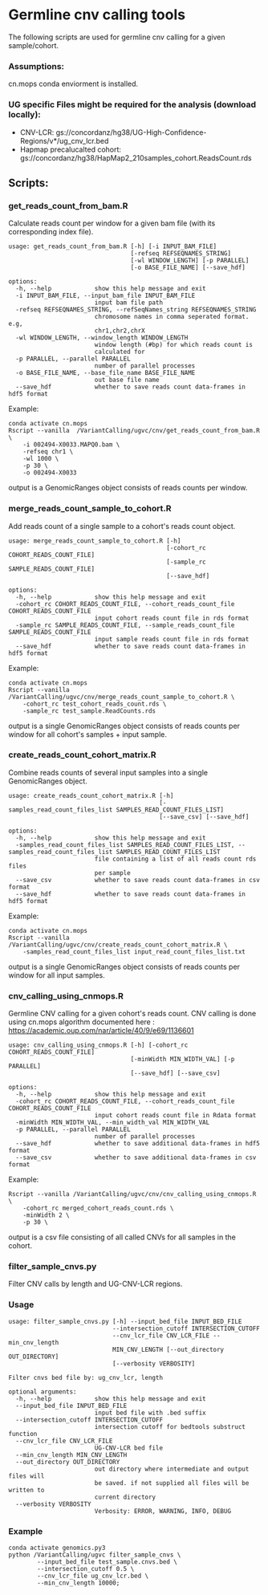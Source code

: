 # Germline cnv calling tools
The following scripts are used for germline cnv calling for a given sample/cohort.

### Assumptions:
cn.mops conda enviorment is installed.

### UG specific Files might be required for the analysis (download locally):
* CNV-LCR: gs://concordanz/hg38/UG-High-Confidence-Regions/v*/ug_cnv_lcr.bed
* Hapmap precalucalted cohort: gs://concordanz/hg38/HapMap2_210samples_cohort.ReadsCount.rds

## Scripts:
### get_reads_count_from_bam.R
Calculate reads count per window for a given bam file (with its corresponding index file).
```
usage: get_reads_count_from_bam.R [-h] [-i INPUT_BAM_FILE]
                                  [-refseq REFSEQNAMES_STRING]
                                  [-wl WINDOW_LENGTH] [-p PARALLEL]
                                  [-o BASE_FILE_NAME] [--save_hdf]

options:
  -h, --help            show this help message and exit
  -i INPUT_BAM_FILE, --input_bam_file INPUT_BAM_FILE
                        input bam file path
  -refseq REFSEQNAMES_STRING, --refSeqNames_string REFSEQNAMES_STRING
                        chromosome names in comma seperated format. e.g,
                        chr1,chr2,chrX
  -wl WINDOW_LENGTH, --window_length WINDOW_LENGTH
                        window length (#bp) for which reads count is
                        calculated for
  -p PARALLEL, --parallel PARALLEL
                        number of parallel processes
  -o BASE_FILE_NAME, --base_file_name BASE_FILE_NAME
                        out base file name
  --save_hdf            whether to save reads count data-frames in hdf5 format
```
Example:
```
conda activate cn.mops
Rscript --vanilla  /VariantCalling/ugvc/cnv/get_reads_count_from_bam.R \
    -i 002494-X0033.MAPQ0.bam \
    -refseq chr1 \
    -wl 1000 \
    -p 30 \
    -o 002494-X0033
```
output is a GenomicRanges object consists of reads counts per window.

### merge_reads_count_sample_to_cohort.R
Add reads count of a single sample to a cohort's reads count object.
```
usage: merge_reads_count_sample_to_cohort.R [-h]
                                            [-cohort_rc COHORT_READS_COUNT_FILE]
                                            [-sample_rc SAMPLE_READS_COUNT_FILE]
                                            [--save_hdf]

options:
  -h, --help            show this help message and exit
  -cohort_rc COHORT_READS_COUNT_FILE, --cohort_reads_count_file COHORT_READS_COUNT_FILE
                        input cohort reads count file in rds format
  -sample_rc SAMPLE_READS_COUNT_FILE, --sample_reads_count_file SAMPLE_READS_COUNT_FILE
                        input sample reads count file in rds format
  --save_hdf            whether to save reads count data-frames in hdf5 format
```
Example:
```
conda activate cn.mops
Rscript --vanilla /VariantCalling/ugvc/cnv/merge_reads_count_sample_to_cohort.R \
    -cohort_rc test_cohort_reads_count.rds \
    -sample_rc test_sample.ReadCounts.rds
```
output is a single GenomicRanges object consists of reads counts per window for all cohort's samples + input sample.

### create_reads_count_cohort_matrix.R
Combine reads counts of several input samples into a single GenomicRanges object.
```
usage: create_reads_count_cohort_matrix.R [-h]
                                          [-samples_read_count_files_list SAMPLES_READ_COUNT_FILES_LIST]
                                          [--save_csv] [--save_hdf]

options:
  -h, --help            show this help message and exit
  -samples_read_count_files_list SAMPLES_READ_COUNT_FILES_LIST, --samples_read_count_files_list SAMPLES_READ_COUNT_FILES_LIST
                        file containing a list of all reads count rds files
                        per sample
  --save_csv            whether to save reads count data-frames in csv format
  --save_hdf            whether to save reads count data-frames in hdf5 format
```
Example:
```
conda activate cn.mops
Rscript --vanilla /VariantCalling/ugvc/cnv/create_reads_count_cohort_matrix.R \
    -samples_read_count_files_list input_read_count_files_list.txt
```
output is a single GenomicRanges object consists of reads counts per window for all input samples.

### cnv_calling_using_cnmops.R
Germline CNV calling for a given cohort's reads count.
CNV calling is done using cn.mops algorithm documented here : https://academic.oup.com/nar/article/40/9/e69/1136601
```
usage: cnv_calling_using_cnmops.R [-h] [-cohort_rc COHORT_READS_COUNT_FILE]
                                  [-minWidth MIN_WIDTH_VAL] [-p PARALLEL]
                                  [--save_hdf] [--save_csv]

options:
  -h, --help            show this help message and exit
  -cohort_rc COHORT_READS_COUNT_FILE, --cohort_reads_count_file COHORT_READS_COUNT_FILE
                        input cohort reads count file in Rdata format
  -minWidth MIN_WIDTH_VAL, --min_width_val MIN_WIDTH_VAL
  -p PARALLEL, --parallel PARALLEL
                        number of parallel processes
  --save_hdf            whether to save additional data-frames in hdf5 format
  --save_csv            whether to save additional data-frames in csv format
```
Example:
```
Rscript --vanilla /VariantCalling/ugvc/cnv/cnv_calling_using_cnmops.R \
    -cohort_rc merged_cohort_reads_count.rds \
    -minWidth 2 \
    -p 30 \
```
output is a csv file consisting of all called CNVs for all samples in the cohort.

### filter_sample_cnvs.py
Filter CNV calls by length and UG-CNV-LCR regions.
### Usage
```
usage: filter_sample_cnvs.py [-h] --input_bed_file INPUT_BED_FILE
                             --intersection_cutoff INTERSECTION_CUTOFF
                             --cnv_lcr_file CNV_LCR_FILE --min_cnv_length
                             MIN_CNV_LENGTH [--out_directory OUT_DIRECTORY]
                             [--verbosity VERBOSITY]

Filter cnvs bed file by: ug_cnv_lcr, length

optional arguments:
  -h, --help            show this help message and exit
  --input_bed_file INPUT_BED_FILE
                        input bed file with .bed suffix
  --intersection_cutoff INTERSECTION_CUTOFF
                        intersection cutoff for bedtools substruct function
  --cnv_lcr_file CNV_LCR_FILE
                        UG-CNV-LCR bed file
  --min_cnv_length MIN_CNV_LENGTH
  --out_directory OUT_DIRECTORY
                        out directory where intermediate and output files will
                        be saved. if not supplied all files will be written to
                        current directory
  --verbosity VERBOSITY
                        Verbosity: ERROR, WARNING, INFO, DEBUG
```
### Example
```
conda activate genomics.py3
python /VariantCalling/ugvc filter_sample_cnvs \
        --input_bed_file test_sample.cnvs.bed \
        --intersection_cutoff 0.5 \
        --cnv_lcr_file ug_cnv_lcr.bed \
        --min_cnv_length 10000;
```
